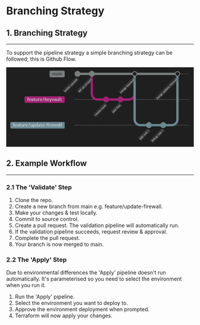 # Branching Strategy

## 1. Branching Strategy
---

To support the pipeline strategy a simple branching strategy can be followed; this is Github Flow.

<!-- ::: mermaid
gitGraph
  checkout main
  commit id: "initial commit"
  commit id: "set up project"
  branch feature/keyvault
  checkout feature/keyvault
  commit id: "create vault"
  commit id: "add rbac"
  checkout main
  merge feature/keyvault id: "merge keyvault"
  branch feature/update-firewall
  commit id: "add rule 1"
  commit id: "debug rule 1"
  checkout main
  merge feature/update-firewall id: "merge update-firewall"
::: -->

![GitHub Flow](images/4-github-flow-basic.png "GitHub Flow")

## 2. Example Workflow
---

### 2.1 The 'Validate' Step

1. Clone the repo.
2. Create a new branch from main e.g. feature/update-firewall.
3. Make your changes & test locally.
4. Commit to source control.
5. Create a pull request. The validation pipeline will automatically run.
6. If the validation pipeline succeeds, request review & approval.
7. Complete the pull request.
8. Your branch is now merged to main.

### 2.2 The 'Apply' Step

Due to environmental differences the 'Apply' pipeline doesn't run automatically. It's parameterised so you need to select the environment when you run it.

1. Run the 'Apply' pipeline.
2. Select the environment you want to deploy to.
3. Approve the environment deployment when prompted.
4. Terraform will now apply your changes.
